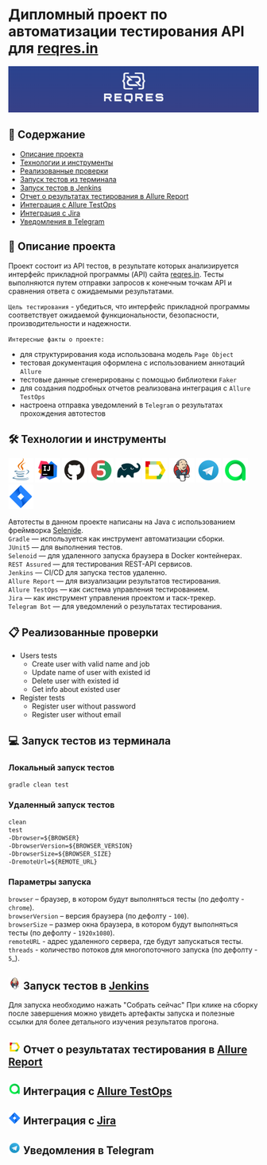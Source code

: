 ﻿# Дипломный проект по автоматизации тестирования API для [reqres.in](https://reqres.in/)

 
![reqres_logo](media/logo/reqres_logo.png)
 
## :bricks: Содержание 

* <a href="#annotation">Описание проекта</a>
* <a href="#tools">Технологии и инструменты</a>
* <a href="#cases">Реализованные проверки</a>
* <a href="#console">Запуск тестов из терминала</a>
* <a href="#jenkins">Запуск тестов в Jenkins</a>
* <a href="#allure">Отчет о результатах тестирования в Allure Report</a>
* <a href="#allure-testops">Интеграция с Allure TestOps</a>
* <a href="#jira">Интеграция с Jira</a>
* <a href="#telegram">Уведомления в Telegram</a>

<a id="annotation"></a>
## :memo: Описание проекта
Проект состоит из API тестов, в результате которых анализируется интерфейс прикладной программы (API) сайта [reqres.in](https://reqres.in/). Тесты выполняются путем отправки запросов к конечным точкам API и сравнения ответа с ожидаемыми результатами.

<code>Цель тестирования</code> - убедиться, что интерфейс прикладной программы соответствует ожидаемой функциональности, безопасности, производительности и надежности. 

<code>Интересные факты о проекте:</code>
- для структурирования кода использована модель `Page Object`
- тестовая документация оформлена с использованием аннотаций `Allure`
- тестовые данные сгенерированы с помощью библиотеки `Faker`
- для создания подробных отчетов реализована интеграция с `Allure TestOps`
- настроена отправка уведомлений в `Telegram` о результатах прохождения автотестов   

<a id="tools"></a>
## :hammer_and_wrench: Технологии и инструменты

<p align="left">
<a href="https://www.java.com/"><img src="media/logo/Java.svg" width="50" height="50" alt="Java" title="Java"/></a>
<a href="https://www.jetbrains.com/idea/"><img src="media/logo/Intelij_IDEA.svg" width="50" height="50"  alt="IDEA" title="IntelliJ IDEA"/></a>
<a href="https://github.com/"><img src="media/logo/GitHub.svg" width="50" height="50" alt="Github" title="GitHub"/></a>
<a href="https://junit.org/junit5/"><img src="media/logo/JUnit5.svg" width="50" height="50" alt="JUnit 5" title="JUnit 5"/></a>
<a href="https://gradle.org/"><img src="media/logo/Gradle.svg" width="50" height="50" alt="Gradle" title="Gradle"/></a>
<a href="https://github.com/allure-framework/allure2"><img src="media/logo/Allure_Report.svg" width="50" height="50" alt="Allure" title="Allure"/></a>
<a href="https://www.jenkins.io/"><img src="media/logo/Jenkins.svg" width="50" height="50" alt="Jenkins" title="Jenkins"/></a>
<a href="https://web.telegram.org/"><img src="media\logo\Telegram.svg" width="50" height="50" alt="Telegram" title="Telegram"></a>
<a href="https://qameta.io/"><img src="media\logo\Allure_TO.svg" width="50" height="50" alt="Allure_TO" title="Allure_TO"></a>
<a href="https://www.jira.com/"><img src="media\logo\Jira.svg" width="50" height="50" alt="Jira" title="Jira"></a>
</p>

Автотесты в данном проекте написаны на Java с использованием фреймворка [Selenide](https://selenide.org/).\
<code>Gradle</code> — используется как инструмент автоматизации сборки.\
<code>JUnit5</code> — для выполнения тестов.\
<code>Selenoid</code> — для удаленного запуска браузера в Docker контейнерах.\
<code>REST Assured</code> — для тестирования REST-API сервисов.\
<code>Jenkins</code> — CI/CD для запуска тестов удаленно.\
<code>Allure Report</code> — для визуализации результатов тестирования.\
<code>Allure TestOps</code> — как система управления тестированием.\
<code>Jira</code> — как инструмент управления проектом и таск-трекер.\
<code>Telegram Bot</code> — для уведомлений о результатах тестирования.

<a id="cases"></a>
## :clipboard: Реализованные проверки

-  Users tests
   -  Create user with valid name and job
   -  Update name of user with existed id
   -  Delete user with existed id
   -  Get info about existed user
-  Register tests
   -  Register user without password
   -  Register user without email

<a id="console"></a>
## :computer: Запуск тестов из терминала
### Локальный запуск тестов

```
gradle clean test
```
### Удаленный запуск тестов
```
clean
test
-Dbrowser=${BROWSER}
-DbrowserVersion=${BROWSER_VERSION}
-DbrowserSize=${BROWSER_SIZE}
-DremoteUrl=${REMOTE_URL}
```
### Параметры запуска
<code>browser</code> – браузер, в котором будут выполняться тесты (по дефолту - <code>chrome</code>).\
<code>browserVersion</code> – версия браузера (по дефолту - <code>100</code>).\
<code>browserSize</code> – размер окна браузера, в котором будут выполняться тесты (по дефолту - <code>1920x1080</code>).\
<code>remoteURL</code> - адрес удаленного сервера, где будут запускаться тесты.\
<code>threads</code> - количество потоков для многопоточного запуска (по дефолту - <code>5</code>_).

<a id="jenkins"></a>
## <img src="media/logo/Jenkins.svg" width="25" height="25"/></a> Запуск тестов в [Jenkins](https://jenkins.autotests.cloud/job/)
Для запуска необходимо нажать "Собрать сейчас"
При клике на сборку после завершения можно увидеть артефакты запуска и полезные ссылки для более детального изучения результатов прогона.

<a id="allure"></a>
## <img src="media/logo/Allure_Report.svg" width="25" height="25"/></a> Отчет о результатах тестирования в [Allure Report](https://jenkins.autotests.cloud/job/)

<a id="allure-testops"></a> 
## <img src="media/logo/Allure_TO.svg" width="25" height="25"/></a> Интеграция с [Allure TestOps](https://allure.autotests.cloud/)

<a id="jira"></a> 
## <img src="media/logo/Jira.svg" width="25" height="25"/></a> Интеграция с [Jira](https://jira.autotests.cloud/)

<a id="telegram"></a> 
## <img src="media/logo/Telegram.svg" width="25" height="25"/></a> Уведомления в Telegram
